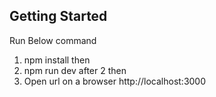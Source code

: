 ## Getting Started
Run Below command 
1. npm install
then 
2. npm run dev
after 2 then
3. Open url on a browser http://localhost:3000

<!-- Developer: Ajal Jose
Task :EDSTEM Interview Task -->